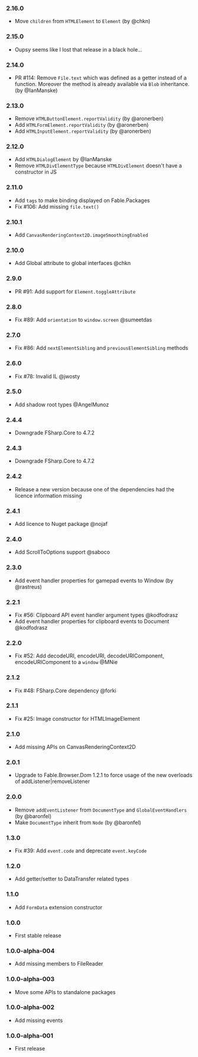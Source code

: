 ### 2.16.0

* Move `children` from `HTMLElement` to `Element` (by @chkn)

### 2.15.0

* Oupsy seems like I lost that release in a black hole...

### 2.14.0

* PR #114: Remove `File.text` which was defined as a getter instead of a function. Moreover the method is already available via `Blob` inheritance. (by @IanManske)

### 2.13.0

* Remove `HTMLButtonElement.reportValidity` (by @aronerben)
* Add `HTMLFormElement.reportValidity` (by @aronerben)
* Add `HTMLInputElement.reportValidity` (by @aronerben)

### 2.12.0

* Add `HTMLDialogElement` by @IanManske
* Remove `HTMLDivElementType` because `HTMLDivElement` doesn't have a constructor in JS

### 2.11.0

* Add `tags` to make binding displayed on Fable.Packages
* Fix #106: Add missing `file.text()`

### 2.10.1

* Add `CanvasRenderingContext2D.imageSmoothingEnabled`

### 2.10.0

* Add Global attribute to global interfaces @chkn

### 2.9.0

* PR #91: Add support for `Element.toggleAttribute`

### 2.8.0

* Fix #89: Add `orientation` to `window.screen` @sumeetdas

### 2.7.0

* Fix #86: Add `nextElementSibling` and `previousElementSibling` methods

### 2.6.0

* Fix #78: Invalid IL @jwosty

### 2.5.0

* Add shadow root types @AngelMunoz

### 2.4.4

* Downgrade FSharp.Core to 4.7.2

### 2.4.3

* Downgrade FSharp.Core to 4.7.2

### 2.4.2

* Release a new version because one of the dependencies had the licence information missing

### 2.4.1

* Add licence to Nuget package @nojaf

### 2.4.0

* Add ScrollToOptions support @saboco

### 2.3.0

* Add event handler properties for gamepad events to Window (by @rastreus)

### 2.2.1

* Fix #56: Clipboard API event handler argument types @kodfodrasz
* Add event handler properties for clipboard events to Document @kodfodrasz

### 2.2.0

* Fix #52: Add decodeURI, encodeURI, decodeURIComponent, encodeURIComponent to a `window` @MNie

### 2.1.2

* Fix #48: FSharp.Core dependency @forki

### 2.1.1

* Fix #25: Image constructor for HTMLImageElement

### 2.1.0

* Add missing APIs on CanvasRenderingContext2D

### 2.0.1

* Upgrade to Fable.Browser.Dom 1.2.1 to force usage of the new overloads of addListener|removeListener

### 2.0.0

* Remove `addEventListener` from `DocumentType` and `GlobalEventHandlers` (by @baronfel)
* Make `DocumentType` inherit from `Node` (by @baronfel)

### 1.3.0

* Fix #39: Add `event.code` and deprecate `event.keyCode`

### 1.2.0

* Add getter/setter to DataTransfer related types

### 1.1.0

* Add `FormData` extension constructor

### 1.0.0

* First stable release

### 1.0.0-alpha-004

* Add missing members to FileReader

### 1.0.0-alpha-003

* Move some APIs to standalone packages

### 1.0.0-alpha-002

* Add missing events

### 1.0.0-alpha-001

* First release
